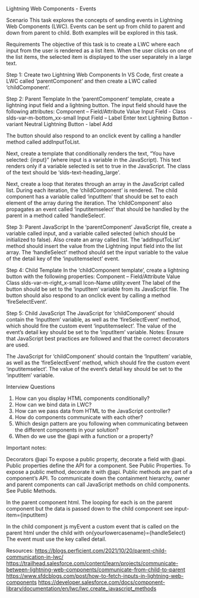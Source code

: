 Lightning Web Components - Events

Scenario
This task explores the concepts of sending events in Lightning Web Components (LWC). Events can be sent up from child to parent and down from parent to child. Both examples will be explored in this task.

Requirements
The objective of this task is to create a LWC where each input from the user is rendered as a list item. When the user clicks on one of the list items, the selected item is displayed to the user separately in a large text.

Step 1: Create two Lightning Web Components
In VS Code, first create a LWC called ‘parentComponent’ and then create a LWC called ‘childComponent’.

Step 2: Parent Template
In the ‘parentComponent’ template, create a lightning input field and a lightning button.
The input field should have the following attributes:
Component – Field/Attribute Value Input Field - Class slds-var-m-bottom_xx-small Input Field – Label Enter text Lightning Button - variant Neutral Lightning Button - label Add

The button should also respond to an onclick event by calling a handler method called addInputToList.

Next, create a template that conditionally renders the text, “You have selected: {input}” (where input is
a variable in the JavaScript). This text renders only if a variable selected is set to true in the JavaScript.
The class of the text should be ‘slds-text-heading_large'.

Next, create a loop that iterates through an array in the JavaScript called list. During each iteration, the
‘childComponent’ is rendered. The child component has a variable called ‘inputItem’ that should be set
to each element of the array during the iteration. The ‘childComponent’ also propagates an event
called ‘inputitemselect’ that should be handled by the parent in a method called ‘handleSelect’.

Step 3: Parent JavaScript
In the ‘parentComponent’ JavaScript file, create a variable called input, and a variable called selected
(which should be initialized to false). Also create an array called list.
The ‘addInputToList’ method should insert the value from the Lightning input field into the list array.
The ‘handleSelect’ method should set the input variable to the value of the detail key of the
‘inputitemselect’ event.

Step 4: Child Template
In the ‘childComponent template’, create a lightning button with the following properties:
Component – Field/Attribute Value
Class slds-var-m-right_x-small
Icon-Name utility:event
The label of the button should be set to the ‘inputItem’ variable from its JavaScript file. The button
should also respond to an onclick event by calling a method ‘fireSelectEvent’.

Step 5: Child JavaScript
The JavaScript for ‘childComponent’ should contain the ‘InputItem’ variable, as well as the
‘fireSelectEvent’ method, which should fire the custom event ‘inputitemselect’. The value of the
event’s detail key should be set to the ‘inputItem’ variable.
Notes: Ensure that JavaScript best practices are followed and that the correct decorators are used.

The JavaScript for ‘childComponent’ should contain the ‘InputItem’ variable, as well as
the ‘fireSelectEvent’ method, which should fire the custom event ‘inputitemselect’. The value of the
event’s detail key should be set to the ‘inputItem’ variable.

Interview Questions

1. How can you display HTML components conditionally?
2. How can we bind data in LWC?
3. How can we pass data from HTML to the JavaScript controller?
4. How do components communicate with each other?
5. Which design pattern are you following when communicating between the different
   components in your solution?
6. When do we use the @api with a function or a property?

Important notes:

Decorators
@api
To expose a public property, decorate a field with @api. Public properties define the API for a component.
See Public Properties.
To expose a public method, decorate it with @api. Public methods are part of a component’s API. To communicate down the containment hierarchy, owner and parent components can call JavaScript methods on child components.
See Public Methods.

In the parent component html. The looping for each is on the parent component but the data is passed down to the child component see input-item={inputItem}

In the child component js myEvent a custom event that is called on the parent html under the child with on{yourlowercasename}={handleSelect}
The event must use the key called detail.

Resources:
https://blogs.perficient.com/2021/10/20/parent-child-communication-in-lwc/
https://trailhead.salesforce.com/content/learn/projects/communicate-between-lightning-web-components/communicate-from-child-to-parent
https://www.sfdcblogs.com/post/how-to-fetch-inputs-in-lightning-web-components
https://developer.salesforce.com/docs/component-library/documentation/en/lwc/lwc.create_javascript_methods
